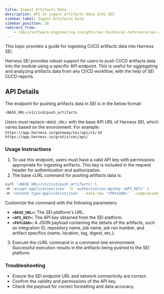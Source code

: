 ```yaml
---
title: Ingest Artifacts Data
description: API to ingest artifacts data into SEI
sidebar_label: Ingest Artifacts Data
sidebar_position: 20
redirect_from:
    - /docs/software-engineering-insights/sei-technical-reference/sei-api-reference/ingest-artifacts-data
---
```


This topic provides a guide for ingesting CI/CD artifacts data into Harness SEI.

Harness SEI provides robust support for users to push CI/CD artifacts data into the module using a specific API endpoint. This is useful for aggregating and analyzing artifacts data from any CI/CD workflow, with the help of SEI CI/CD reports.

## API Details

The endpoint for pushing artifacts data in SEI is in the below format:

```bash
<BASE_URL>/v1/cicd/push_artifacts
```

Users must replace `<BASE_URL>` with the base API URL of Harness SEI, which varies based on the environment. For example: `https://app.harness.io/gateway/sei/api/v1/` or `https://app.harness.io/gratis/sei/api/`

### Usage Instructions

1. To use this endpoint, users must have a valid API key with permissions appropriate for ingesting artifacts. This key is included in the request header for authentication and authorization.
2. The base cURL command for pushing artifacts data is:

```bash
curl '<BASE_URL>/v1/cicd/push_artifacts' \
-H 'accept:application/json' -H 'authorization:Apikey <API_KEY>' \
-H 'content-type:application/json' --data-raw '<PAYLOAD>' --compressed --globoff
```

Customize the command with the following parameters:

- **`<BASE_URL>`:** The SEI platform's URL.
- **`<API_KEY>`:** The API key obtained from the SEI platform.
- **`<PAYLOAD>`:** A JSON payload containing the details of the artifacts, such as integration ID, repository name, job name, job run number, and artifact specifics (name, location, tag, digest, etc.).

3. Execute the cURL command in a command-line environment. Successful execution results in the artifacts being pushed to the SEI platform.

### Troubleshooting

- Ensure the SEI endpoint URL and network connectivity are correct.
- Confirm the validity and permissions of the API key.
- Check the payload for correct formatting and data accuracy.
